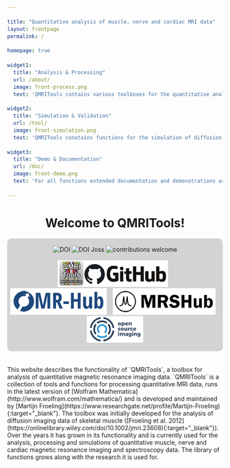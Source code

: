 ```yaml
---

title: "Quantitative analysis of muscle, nerve and cardiac MRI data"
layout: frontpage
permalink: /

homepage: true

widget1:
  title: "Analysis & Processing"
  url: /about/
  image: front-process.png
  text: 'QMRITools contains various toolboxes for the quantitative analysis muscle, nerve and cardiac MRI data.'

widget2:
  title: "Simulation & Validation"
  url: /tool/
  image: front-simulation.png
  text: 'QMRITools conatains functions for the simulation of diffusion, dixon, EPG T2 mapping and spectroscopy data.'
  
widget3:
  title: "Demo & Documentation"
  url: /doc/
  image: front-demo.png
  text: 'For all functions extended documentation and demonstrations are available. It also includes various example data sets.'

---
```



<div align="center" ><h1>Welcome to QMRITools!</h1></div>

<div class="t60" align="center" style="background-color: #D3D3D3; border-radius: 10px;">
<br>
<a href="https://doi.org/10.5281/zenodo.7266917" target="_blank" style="text-decoration: none; border-bottom: none;">
<img alt="DOI" title="DOI" src="https://zenodo.org/badge/DOI/10.5281/zenodo.7266917.svg"></a>   
<a href="https://joss.theoj.org/papers/10.21105/joss.01204" target="_blank" style="text-decoration: none; border-bottom: none;">
<img alt="DOI Joss" title="DOI Joss" src="https://joss.theoj.org/papers/10.21105/joss.01204/status.svg"></a>   
<a href="https://github.com/mfroeling/QMRITools" target="_blank" style="text-decoration: none; border-bottom: none;">
<img alt="contributions welcome" title="contributions welcome" src="https://img.shields.io/badge/contributions-welcome-brightgreen.svg?style=flat"></a>   
<br><br>
<a href="https://github.com/mfroeling/QMRITools" target="_blank" style="text-decoration: none; border-bottom: none;">
<img alt="Github" title="Github" src="/assets/images/github.png" style="margin-right:10px"></a>  
<a href="https://ismrm.github.io/mrhub/" target="_blank" style="text-decoration: none; border-bottom: none;">
<img alt="MR-Hub" title="MR-Hub" src="/assets/images/MR-Hub.png" style="margin-right:10px"></a>   
<a href="https://mrshub.org/software_analysis/#QMRITools" target="_blank" style="text-decoration: none; border-bottom: none;">
<img alt="MRSHub" title="MRSHub" src="/assets/images/MRSHub.png" style="margin-right:10px"></a>   
<a href="https://www.opensourceimaging.org/project/qmritools-mathematica-toolbox-for-quantitative-mri-data/" target="_blank" style="text-decoration: none; border-bottom: none;">
<img alt="OpenSourceImaging" title="OpenSourceImaging" src="/assets/images/open_source_images.png"></a>
<br><br>
</div>
<br><br>
This website describes the functionality of `QMRITools`, a toolbox for analysis of quantitative magnetic resonance imaging data. `QMRITools` is a collection of tools and functions for processing quantitative MRI data, runs in the latest version of [Wolfram Mathematica](http://www.wolfram.com/mathematica/) and is developed and maintained by [Martijn Froeling](https://www.researchgate.net/profile/Martijn-Froeling){:target="_blank"}. The toolbox was initially developed for the analysis of diffusion imaging data of skeletal muscle ([Froeling et al. 2012](https://onlinelibrary.wiley.com/doi/10.1002/jmri.23608){:target="_blank"}). Over the years it has grown in its functionality and is currently used for the analysis, processing and simulations of quantitative muscle, nerve and cardiac magnetic resonance imaging and spectroscopy data. The library of functions grows along with the research it is used for.